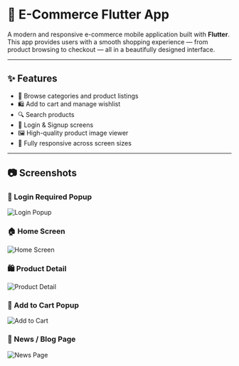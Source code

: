 # 🛒 E-Commerce Flutter App

A modern and responsive e-commerce mobile application built with **Flutter**. This app provides users with a smooth shopping experience — from product browsing to checkout — all in a beautifully designed interface.

---

## ✨ Features

- 🏬 Browse categories and product listings
- 🛍️ Add to cart and manage wishlist
- 🔍 Search products
- 🔐 Login & Signup screens
- 🖼️ High-quality product image viewer
- 📱 Fully responsive across screen sizes

---

## 📷 Screenshots

### 🔐 Login Required Popup
![Login Popup](assets/images/login_popup.png)

### 🏠 Home Screen
![Home Screen](assets/images/home_screen.png)

### 🛍️ Product Detail
![Product Detail](assets/images/product_detail.png)

### 🧾 Add to Cart Popup
![Add to Cart](assets/images/add_to_card.png)

### 📰 News / Blog Page
![News Page](assets/images/news_page.png)
